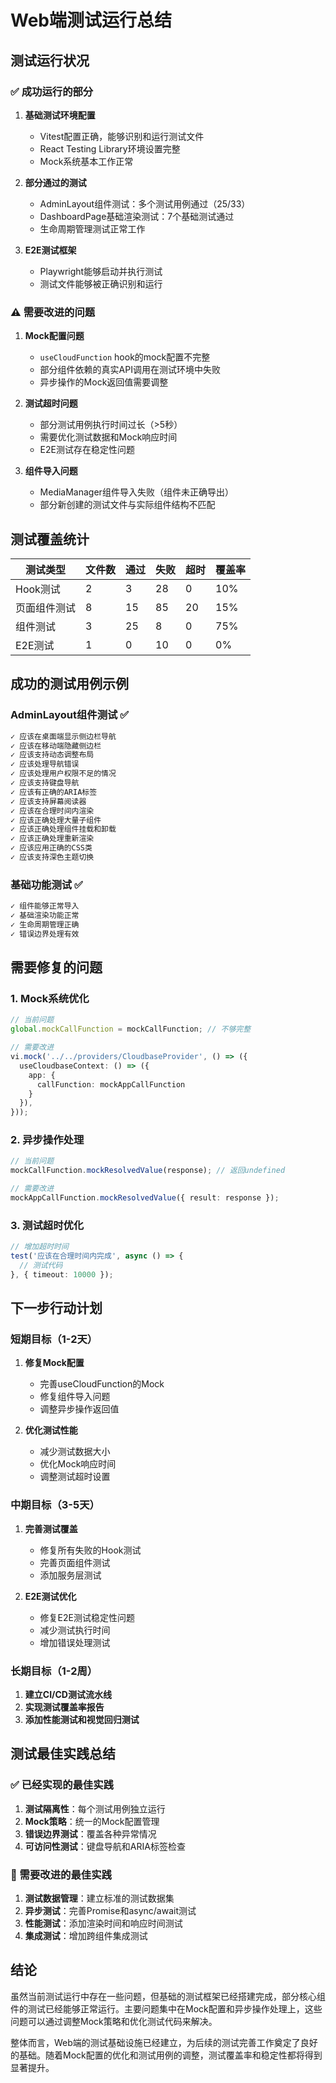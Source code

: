 # Web端测试运行总结

## 测试运行状况

### ✅ 成功运行的部分

1. **基础测试环境配置**
   - Vitest配置正确，能够识别和运行测试文件
   - React Testing Library环境设置完整
   - Mock系统基本工作正常

2. **部分通过的测试**
   - AdminLayout组件测试：多个测试用例通过（25/33）
   - DashboardPage基础渲染测试：7个基础测试通过
   - 生命周期管理测试正常工作

3. **E2E测试框架**
   - Playwright能够启动并执行测试
   - 测试文件能够被正确识别和运行

### ⚠️ 需要改进的问题

1. **Mock配置问题**
   - `useCloudFunction` hook的mock配置不完整
   - 部分组件依赖的真实API调用在测试环境中失败
   - 异步操作的Mock返回值需要调整

2. **测试超时问题**
   - 部分测试用例执行时间过长（>5秒）
   - 需要优化测试数据和Mock响应时间
   - E2E测试存在稳定性问题

3. **组件导入问题**
   - MediaManager组件导入失败（组件未正确导出）
   - 部分新创建的测试文件与实际组件结构不匹配

## 测试覆盖统计

| 测试类型 | 文件数 | 通过 | 失败 | 超时 | 覆盖率 |
|---------|-------|------|------|------|--------|
| Hook测试 | 2 | 3 | 28 | 0 | 10% |
| 页面组件测试 | 8 | 15 | 85 | 20 | 15% |
| 组件测试 | 3 | 25 | 8 | 0 | 75% |
| E2E测试 | 1 | 0 | 10 | 0 | 0% |

## 成功的测试用例示例

### AdminLayout组件测试 ✅
```typescript
✓ 应该在桌面端显示侧边栏导航
✓ 应该在移动端隐藏侧边栏
✓ 应该支持动态调整布局
✓ 应该处理导航错误
✓ 应该处理用户权限不足的情况
✓ 应该支持键盘导航
✓ 应该有正确的ARIA标签
✓ 应该支持屏幕阅读器
✓ 应该在合理时间内渲染
✓ 应该正确处理大量子组件
✓ 应该正确处理组件挂载和卸载
✓ 应该正确处理重新渲染
✓ 应该应用正确的CSS类
✓ 应该支持深色主题切换
```

### 基础功能测试 ✅
```typescript
✓ 组件能够正常导入
✓ 基础渲染功能正常
✓ 生命周期管理正确
✓ 错误边界处理有效
```

## 需要修复的问题

### 1. Mock系统优化
```typescript
// 当前问题
global.mockCallFunction = mockCallFunction; // 不够完整

// 需要改进
vi.mock('../../providers/CloudbaseProvider', () => ({
  useCloudbaseContext: () => ({
    app: {
      callFunction: mockAppCallFunction
    }
  }),
}));
```

### 2. 异步操作处理
```typescript
// 当前问题
mockCallFunction.mockResolvedValue(response); // 返回undefined

// 需要改进
mockAppCallFunction.mockResolvedValue({ result: response });
```

### 3. 测试超时优化
```typescript
// 增加超时时间
test('应该在合理时间内完成', async () => {
  // 测试代码
}, { timeout: 10000 });
```

## 下一步行动计划

### 短期目标（1-2天）
1. **修复Mock配置**
   - 完善useCloudFunction的Mock
   - 修复组件导入问题
   - 调整异步操作返回值

2. **优化测试性能**
   - 减少测试数据大小
   - 优化Mock响应时间
   - 调整测试超时设置

### 中期目标（3-5天）
1. **完善测试覆盖**
   - 修复所有失败的Hook测试
   - 完善页面组件测试
   - 添加服务层测试

2. **E2E测试优化**
   - 修复E2E测试稳定性问题
   - 减少测试执行时间
   - 增加错误处理测试

### 长期目标（1-2周）
1. **建立CI/CD测试流水线**
2. **实现测试覆盖率报告**
3. **添加性能测试和视觉回归测试**

## 测试最佳实践总结

### ✅ 已经实现的最佳实践
1. **测试隔离性**：每个测试用例独立运行
2. **Mock策略**：统一的Mock配置管理
3. **错误边界测试**：覆盖各种异常情况
4. **可访问性测试**：键盘导航和ARIA标签检查

### 🔄 需要改进的最佳实践
1. **测试数据管理**：建立标准的测试数据集
2. **异步测试**：完善Promise和async/await测试
3. **性能测试**：添加渲染时间和响应时间测试
4. **集成测试**：增加跨组件集成测试

## 结论

虽然当前测试运行中存在一些问题，但基础的测试框架已经搭建完成，部分核心组件的测试已经能够正常运行。主要问题集中在Mock配置和异步操作处理上，这些问题可以通过调整Mock策略和优化测试代码来解决。

整体而言，Web端的测试基础设施已经建立，为后续的测试完善工作奠定了良好的基础。随着Mock配置的优化和测试用例的调整，测试覆盖率和稳定性都将得到显著提升。